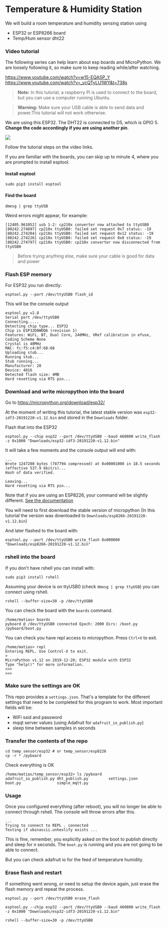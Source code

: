 # Temperature & Humidity Station

We will build a room temperature and humidity sensing station using

* ESP32 or ESP8266 board
* Temp/Hum sensor dht22

### Video tutorial

The following series can help learn about esp boards and MicroPython. We are loosely following it, so make sure to keep reading while/after watching.

https://www.youtube.com/watch?v=w15-EQASP_Y
https://www.youtube.com/watch?v=_vcQTyLU1WY&t=738s

> **Note:** In this tutorial, a raspberry Pi is used to connect to the board, but you can use a computer running Ubuntu.

> **Warning:** Make sure your USB cable is able to send data and power.This tutorial will not work otherwise.

We are using this ESP32. The DHT22 is connected to D5, which is GPIO 5. **Change the code accordingly if you are using another pin**.

![](https://user-images.githubusercontent.com/9260214/28747595-19a41090-7471-11e7-826c-42c28ea7ae6e.jpeg)


Follow the tutorial steps on the video links.

If you are familiar with the boards, you can skip up to minute 4, where you are prompted to install esptool.

#### Install esptool

```
sudo pip3 install esptool
```

#### Find the board

```
dmesg | grep ttyUSB
```

Weird errors might appear, for example:

```
[12405.961052] usb 1-2: cp210x converter now attached to ttyUSB0
[80242.274097] cp210x ttyUSB0: failed set request 0x7 status: -19
[80242.274204] cp210x ttyUSB0: failed set request 0x12 status: -19
[80242.274226] cp210x ttyUSB0: failed set request 0x0 status: -19
[80242.274797] cp210x ttyUSB0: cp210x converter now disconnected from ttyUSB0

```

> Before trying anything else, make sure your cable is good for data and power


### Flash ESP memory

For ESP32 you run directly:

```
esptool.py --port /dev/ttyUSB0 flash_id

```

This will be the console output

```
esptool.py v2.8
Serial port /dev/ttyUSB0
Connecting.....
Detecting chip type... ESP32
Chip is ESP32D0WDQ6 (revision 1)
Features: WiFi, BT, Dual Core, 240MHz, VRef calibration in efuse, Coding Scheme None
Crystal is 40MHz
MAC: fc:f5:c4:0f:68:68
Uploading stub...
Running stub...
Stub running...
Manufacturer: 20
Device: 4016
Detected flash size: 4MB
Hard resetting via RTS pin...
```

### Download and write micropython into the board

Go to https://micropython.org/download/esp32/

At the moment of writing this tutorial, the latest stable version was `esp32-idf3-20191220-v1.12.bin` and stored in the `Downloads` folder.

Flash that into the ESP32

```
esptool.py --chip esp32 --port /dev/ttyUSB0 --baud 460800 write_flash -z 0x1000 "Downloads/esp32-idf3-20191220-v1.12.bin"
```

It will take a few moments and the console output will end with:

```
...
Wrote 1247280 bytes (787794 compressed) at 0x00001000 in 18.5 seconds (effective 537.9 kbit/s)...
Hash of data verified.

Leaving...
Hard resetting via RTS pin...
```

Note that if you are using an ESP8226, your command will be slightly different. [See the documentation](https://docs.micropython.org/en/latest/esp8266/tutorial/intro.html)

You will need to first download the stable version of micropython (In this tutorial the version was downloaded to `Downloads/esp8266-20191220-v1.12.bin`)


And later flashed to the board with:

```
esptool.py --port /dev/ttyUSB0 write_flash 0x000000 "Downloads/esp8266-20191220-v1.12.bin"
```

### rshell into the board

If you don't have rshell you can install with:

```
sudo pip3 install rshell 
```

Assuming your device is on ttyUSB0 (check `dmesg | grep ttyUSB`) you can connect using rshell.

```
rshell --buffer-size=30 -p /dev/ttyUSB0
```
You can check the board with the `boards` command.

```
/home/matias> boards
pyboard @ /dev/ttyUSB0 connected Epoch: 2000 Dirs: /boot.py /pyboard/boot.py
```

You can check you have repl access to micropython. Press `Ctrl+X` to exit.

```
/home/matias> repl
Entering REPL. Use Control-X to exit.
>
MicroPython v1.12 on 2019-12-20; ESP32 module with ESP32
Type "help()" for more information.
>>> 
>>>  

```

### Make sure the settings are OK

This repo provides a `settings.json`. That's a template for the different settings that need to be completed for this program to work. Most important fields will be:

* WiFi ssid and password
* mqqt server values (using Adafruit for `adafruit_io_publish.py`) 
* sleep time between samples in seconds 

### Transfer the contents of the repo

```
cd temp_sensor/esp32 # or temp_sensor/esp8226 
cp -r * /pyboard
```

Check everything is OK

```
/home/matias/temp_sensor/esp32> ls /pyboard
adafruit_io_publish.py dht_publish.py         settings.json         
boot.py                simple_mqtt.py
```

### Usage

Once you configured everything (after reboot), you will no longer be able to connect through rshell. The console will throw errors after this.

```
...
Trying to connect to REPL . connected
Testing if ubinascii.unhexlify exists ...
```

This is fine, remember, you explicitly asked on the boot to publish directly and sleep for n seconds. The `boot.py` is running and you are not going to be able to connect.

But you can check adafruit io for the feed of temperature humidity.


### Erase flash and restart

If something went wrong, or need to setup the device again, just erase the flash memory and repeat the process.

```
esptool.py --port /dev/ttyUSB0 erase_flash
```

```
esptool.py --chip esp32 --port /dev/ttyUSB0 --baud 460800 write_flash -z 0x1000 "Downloads/esp32-idf3-20191220-v1.12.bin"
```

```
rshell --buffer-size=30 -p /dev/ttyUSB0
```

